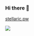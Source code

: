 ### Hi there 👋

<!--
**ckhawks/ckhawks** is a ✨ _special_ ✨ repository because its `README.md` (this file) appears on your GitHub profile.

Here are some ideas to get you started:

- 🔭 I’m currently working on ...
- 🌱 I’m currently learning ...
- 👯 I’m looking to collaborate on ...
- 🤔 I’m looking for help with ...
- 💬 Ask me about ...
- 📫 How to reach me: ...
- 😄 Pronouns: ...
- ⚡ Fun fact: ...
-->
[stellaric.pw](stellaric.pw)

![](https://komarev.com/ghpvc/?username=ckhawks&color=red&style=flat-square&label=Views)
